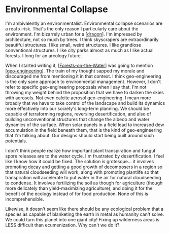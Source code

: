 # Environmental Collapse

I'm ambivalently an environmentalist.  Environmental collapse scenarios are a real x-risk.  That's the only reason I particularly care about the environment.  I'm bizarrely urban for a [[dragon]].  I'm impressed by architecture, not so much by trees.  I think skyscrapers are extraordinarily beautiful structures.  I like small, weird structures.  I like grandiose conventional structures.  I like city parks almost as much as I like actual forests.  I long for an arcology future.

When I started writing it, [[Forests-on-the-Water]] was going to mention [[geo-engineering]].  The train of my thought sapped my morale and discouraged me from mentioning it in that context.  I think geo-engineering is the only sane approach to environmental management.  However, I don't refer to specific geo-engineering proposals when I say that.  I'm not throwing my weight behind the proposition that we have to darken the skies with aerosols.  Not even calcite aerosol geo-engineering.  I mean more broadly that we have to take control of the landscape and build its dynamics more effectively into our society's long-term planning.  We should be capable of terraforming regions, reversing desertification, and also of building unconventional structures that change the albedo and water dynamics of the surface.  When solar panels in a field lead to increased dew accumulation in the field beneath them, that is the kind of geo-engineering that I'm talking about.  Our designs should start being built around such potentials.

I don't think people realize how important plant transpiration and fungul spore releases are to the water cycle.  I'm frustrated by desertification.  I feel like I know how it could be fixed.  The solution is grotesque... it involves promoting decay and getting a good growth of decomposers in a region so that natural cloudseeding will work, along with promoting plantlife so that transpiration will accelerate to put water in the air for natural cloudseeding to condense.  It involves fertilizing the soil as though for agriculture (though more delicately than yield-maximizing agriculture), and doing it for the benefit of the ecology instead of for food production.  None of this is incomprehensible.

Likewise, it doesn't seem like there should be any ecological problem that a species as capable of blanketing the earth in metal as humanity can't solve.  We could turn this planet into one giant city!  Fixing up wilderness areas is LESS difficult than ecumenization.  Why can't we do it?

[//begin]: # "Autogenerated link references for markdown compatibility"
[dragon]: dragon "Dragon"
[Forests-on-the-Water]: Forests-on-the-Water "Forests-on-the-Water"
[geo-engineering]: geo-engineering "Geo-Engineering"
[//end]: # "Autogenerated link references"